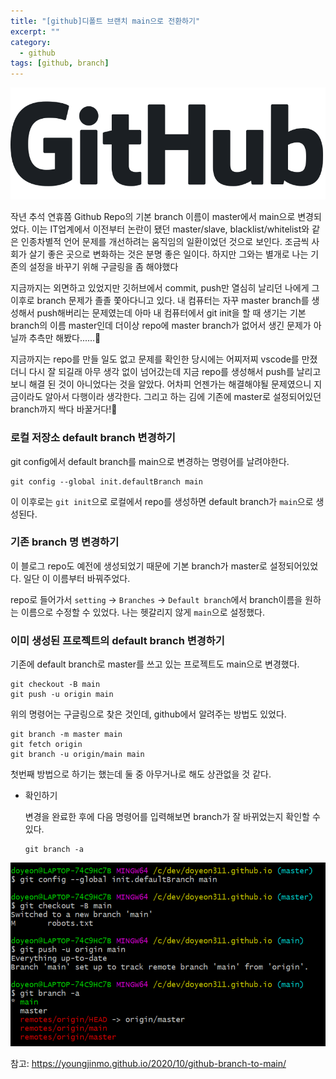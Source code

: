 ```yaml
---
title: "[github]디폴트 브랜치 main으로 전환하기"
excerpt: ""
category:
  - github
tags: [github, branch]
---
```


![File:Octicons-logo-github](images\github.png)

작년 추석 연휴쯤 Github Repo의 기본 branch 이름이 master에서 main으로 변경되었다. 이는 IT업계에서 이전부터 논란이 됐던 master/slave, blacklist/whitelist와 같은 인종차별적 언어 문제를 개선하려는 움직임의 일환이었던 것으로 보인다. 조금씩 사회가 살기 좋은 곳으로 변화하는 것은 분명 좋은 일이다. 하지만 그와는 별개로 나는 기존의 설정을 바꾸기 위해 구글링을 좀 해야했다

지금까지는 외면하고 있었지만 깃허브에서 commit, push만 열심히 날리던 나에게 그 이후로 branch 문제가 졸졸 쫓아다니고 있다. 내 컴퓨터는 자꾸 master branch를 생성해서 push해버리는 문제였는데 아마 내 컴퓨터에서 git init을 할 때 생기는 기본 branch의 이름 master인데 더이상 repo에 master branch가 없어서 생긴 문제가 아닐까 추측만 해봤다......🤪

지금까지는 repo를 만들 일도 없고 문제를 확인한 당시에는 어찌저찌 vscode를 만졌더니 다시 잘 되길래 아무 생각 없이 넘어갔는데 지금 repo를 생성해서 push를 날리고 보니 해결 된 것이 아니었다는 것을 알았다. 어차피 언젠가는 해결해야될 문제였으니 지금이라도 알아서 다행이라 생각한다. 그리고 하는 김에 기존에 master로 설정되어있던 branch까지 싹다 바꿀거다!👊



### 로컬 저장소 default branch 변경하기

git config에서 default branch를 main으로 변경하는 명령어를 날려야한다.

```
git config --global init.defaultBranch main
```

이 이후로는 `git init`으로 로컬에서 repo를 생성하면 default branch가 `main`으로 생성된다.



### 기존 branch 명 변경하기

이 블로그 repo도 예전에 생성되었기 때문에 기본 branch가 master로 설정되어있었다. 일단 이 이름부터 바꿔주었다. 

repo로 들어가서 `setting` -> `Branches` -> `Default branch`에서 branch이름을 원하는 이름으로 수정할 수 있었다. 나는 헷갈리지 않게 `main`으로 설정했다.



### 이미 생성된 프로젝트의 default branch 변경하기

기존에 default branch로 master를 쓰고 있는 프로젝트도 main으로 변경했다.

```
git checkout -B main
git push -u origin main
```

위의 명령어는 구글링으로 찾은 것인데, github에서 알려주는 방법도 있었다.

```
git branch -m master main
git fetch origin
git branch -u origin/main main
```

첫번째 방법으로 하기는 했는데 둘 중 아무거나로 해도 상관없을 것 같다.

- 확인하기

  변경을 완료한 후에 다음 명령어를 입력해보면 branch가 잘 바뀌었는지 확인할 수 있다.

  ```
  git branch -a
  ```

![image-20210215003545390](images\default_branch_master_to_main.png)

참고: https://youngjinmo.github.io/2020/10/github-branch-to-main/